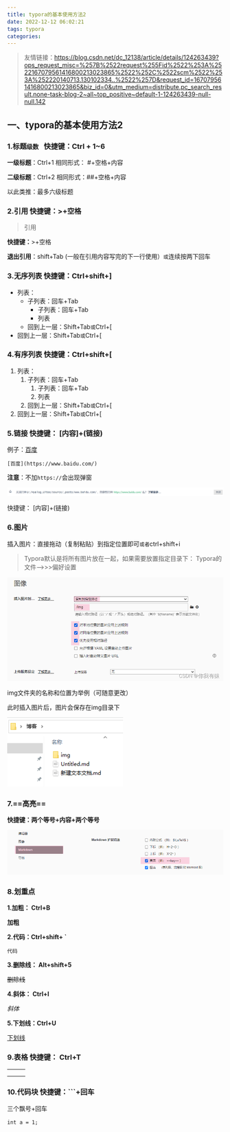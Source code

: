 ```yaml
---
title: typora的基本使用方法2
date: 2022-12-12 06:02:21
tags: typora
categories:
---
```


> 友情链接：https://blog.csdn.net/dc_12138/article/details/124263439?ops_request_misc=%257B%2522request%255Fid%2522%253A%2522167079561416800213023865%2522%252C%2522scm%2522%253A%252220140713.130102334..%2522%257D&request_id=167079561416800213023865&biz_id=0&utm_medium=distribute.pc_search_result.none-task-blog-2~all~top_positive~default-1-124263439-null-null.142

## 一、typora的基本使用方法2

### 1.标题`级数 `  快捷键：Ctrl + 1~6

**一级标题**：Ctrl+1
相同形式： #+空格+内容

**二级标题**：Ctrl+2
相同形式：##+空格+内容

以此类推：最多六级标题

### 2.引用 快捷键：>+空格

> 引用

**快捷键：**>+空格

**退出引用**：shift+Tab (一般在引用内容写完的下一行使用）`或`连续按两下回车

### 3.**无序列表** 快捷键：Ctrl+shift+]

- 列表：
  - 子列表：回车+Tab
    - 子列表：回车+Tab
    - 列表
  - 回到上一层：Shift+Tab`或`Ctrl+[
- 回到上一层：Shift+Tab`或`Ctrl+[

### 4.有序列表 快捷键：Ctrl+shift+[

1. 列表：
   1. 子列表：回车+Tab
      1. 子列表：回车+Tab
      2. 列表
   2. 回到上一层：Shift+Tab`或`Ctrl+[
2. 回到上一层：Shift+Tab`或`Ctrl+[

### 5.链接 快捷键： [内容]+(链接)

例子：[百度](https://www.baidu.com/)

```
[百度](https://www.baidu.com/)
```

**注意**：不加`https://`会出现弹窗

![01](img/typora的基本使用方法/01.jpg)

 快捷键： [内容]+(链接)

### 6.图片

 插入图片：直接拖动（复制粘贴）到指定位置即可`或者`ctrl+shift+i

> Typora默认是将所有图片放在一起，如果需要放置指定目录下： Typora的文件—>>>偏好设置

![02](img/typora的基本使用方法/02.jpg)

 img文件夹的名称和位置为举例（可随意更改）

 此时插入图片后，图片会保存在img目录下

![03](img/typora的基本使用方法/03.jpg)

### 7.==高亮==

**快捷键：两个等号+内容+两个等号**

![04](img/typora的基本使用方法/04.jpg)

### 8.划重点

 **1.加粗： Ctrl+B**

**加粗**

 **2.代码：Ctrl+shift+ `**

`代码`

 **3.删除线： Alt+shift+5**

~~删除线~~

**4.斜体： Ctrl+I**

*斜体*

**5.下划线：Ctrl+U**

<u>下划线</u>

### 9.表格 快捷键： Ctrl+T

|      |      |      |
| ---- | ---- | ---- |
|      |      |      |
|      |      |      |
|      |      |      |

### 10.代码块 快捷键：```+回车

 三个飘号+回车

```
int a = 1;
```

